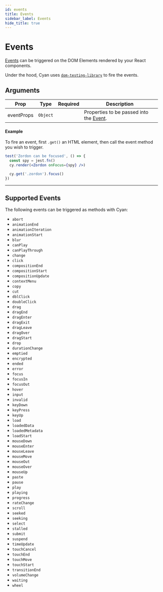 ```yaml
---
id: events
title: Events
sidebar_label: Events
hide_title: true
---
```


# Events

[Events](https://developer.mozilla.org/en-US/docs/Web/API/Event) can be triggered on the DOM Elements rendered by your React components.

Under the hood, Cyan uses [`dom-testing-library`](https://testing-library.com/docs/dom-testing-library/api-events) to fire the events.

## Arguments

| Prop       | Type     | Required | Description                                                                                       |
| ---------- | -------- | -------- | ------------------------------------------------------------------------------------------------- |
| eventProps | `Object` |          | Properties to be passed into the [Event](https://developer.mozilla.org/en-US/docs/Web/API/Event). |

#### Example

To fire an event, first `.get()` an HTML element, then call the event method you wish to trigger.

```jsx
test('Zordon can be focused', () => {
  const spy = jest.fn()
  cy.render(<Zordon onFocus={spy} />)

  cy.get('.zordon').focus()
})
```

---

## Supported Events

The following events can be triggered as methods with Cyan:

- `abort`
- `animationEnd`
- `animationIteration`
- `animationStart`
- `blur`
- `canPlay`
- `canPlayThrough`
- `change`
- `click`
- `compositionEnd`
- `compositionStart`
- `compositionUpdate`
- `contextMenu`
- `copy`
- `cut`
- `dblClick`
- `doubleClick`
- `drag`
- `dragEnd`
- `dragEnter`
- `dragExit`
- `dragLeave`
- `dragOver`
- `dragStart`
- `drop`
- `durationChange`
- `emptied`
- `encrypted`
- `ended`
- `error`
- `focus`
- `focusIn`
- `focusOut`
- `hover`
- `input`
- `invalid`
- `keyDown`
- `keyPress`
- `keyUp`
- `load`
- `loadedData`
- `loadedMetadata`
- `loadStart`
- `mouseDown`
- `mouseEnter`
- `mouseLeave`
- `mouseMove`
- `mouseOut`
- `mouseOver`
- `mouseUp`
- `paste`
- `pause`
- `play`
- `playing`
- `progress`
- `rateChange`
- `scroll`
- `seeked`
- `seeking`
- `select`
- `stalled`
- `submit`
- `suspend`
- `timeUpdate`
- `touchCancel`
- `touchEnd`
- `touchMove`
- `touchStart`
- `transitionEnd`
- `volumeChange`
- `waiting`
- `wheel`
